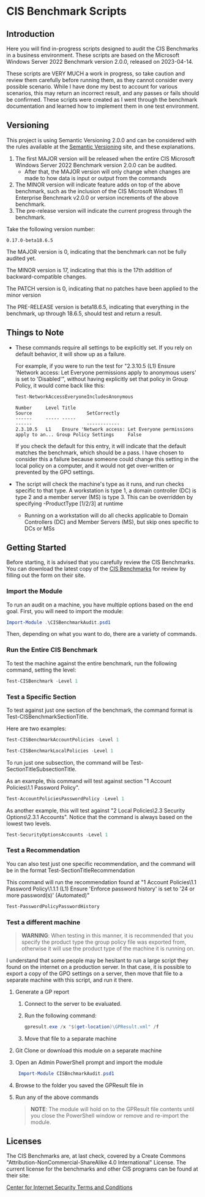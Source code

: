 # CIS Benchmark Scripts

## Introduction

Here you will find in-progress scripts designed to audit the CIS Benchmarks in a business environment. These scripts are based on the Microsoft Windows Server 2022 Benchmark version 2.0.0, released on 2023-04-14.

These scripts are VERY MUCH a work in progress, so take caution and review them carefully before running them, as they cannot consider every possible scenario. While I have done my best to account for various scenarios, this may return an incorrect result, and any passes or fails should be confirmed. These scripts were created as I went through the benchmark documentation and learned how to implement them in one test environment.

## Versioning

This project is using Semantic Versioning 2.0.0 and can be considered with the rules available at the [Semantic Versioning](https://semver.org/) site, and these explanations.

1. The first MAJOR version will be released when the entire CIS Microsoft Windows Server 2022 Benchmark version 2.0.0 can be audited.
   - After that, the MAJOR version will only change when changes are made to how data is input or output from the commands
2. The MINOR version will indicate feature adds on top of the above benchmark, such as the inclusion of the CIS Microsoft Windows 11 Enterprise Benchmark v2.0.0 or version increments of the above benchmark.
3. The pre-release version will indicate the current progress through the benchmark.

Take the following version number:

```text
0.17.0-beta18.6.5
```

The MAJOR version is 0, indicating that the benchmark can not be fully audited yet.

The MINOR version is 17, indicating that this is the 17th addition of backward-compatible changes.

The PATCH version is 0, indicating that no patches have been applied to the minor version

The PRE-RELEASE version is beta18.6.5, indicating that everything in the benchmark, up through 18.6.5, should test and return a result.

## Things to Note

- These commands require all settings to be explicitly set. If you rely on default behavior, it will show up as a failure.

   For example, if you were to run the test for "2.3.10.5 (L1) Ensure 'Network access: Let Everyone permissions apply to anonymous users' is set to 'Disabled'", without having explicitly set that policy in Group Policy, it would come back like this:

   ```PowerShell
   Test-NetworkAccessEveryoneIncludesAnonymous
   ```

   ```text
   Number     Level Title                                                           Source                    SetCorrectly
   ------     ----- -----                                                           ------                    ------------
   2.3.10.5   L1    Ensure 'Network access: Let Everyone permissions apply to an... Group Policy Settings     False       
   ```

   If you check the default for this entry, it will indicate that the default matches the benchmark, which should be a pass. I have chosen to consider this a failure because someone could change this setting in the local policy on a computer, and it would not get over-written or prevented by the GPO settings.

- The script will check the machine's type as it runs, and run checks specific to that type. A workstation is type 1, a domain controller (DC) is type 2 and a member server (MS) is type 3. This can be overridden by specifying -ProductType [1/2/3] at runtime
  - Running on a workstation will do all checks applicable to Domain Controllers (DC) and Member Servers (MS), but skip ones specific to DCs or MSs

## Getting Started

Before starting, it is advised that you carefully review the CIS Benchmarks. You can download the latest copy of the [CIS Benchmarks](https://learn.cisecurity.org/benchmarks) for review by filling out the form on their site.

### Import the Module

To run an audit on a machine, you have multiple options based on the end goal. First, you will need to import the module:

```PowerShell
Import-Module .\CISBenchmarkAudit.psd1
```

Then, depending on what you want to do, there are a variety of commands.

### Run the Entire CIS Benchmark

To test the machine against the entire benchmark, run the following command, setting the level:

```PowerShell
Test-CISBenchmark -Level 1
```

### Test a Specific Section

To test against just one section of the benchmark, the command format is Test-CISBenchmarkSectionTitle.

Here are two examples:

```PowerShell
Test-CISBenchmarkAccountPolicies -Level 1
```

```PowerShell
Test-CISBenchmarkLocalPolicies -Level 1
```

To run just one subsection, the command will be Test-SectionTitleSubsectionTitle.

As an example, this command will test against section "1 Account Policies\1.1 Password Policy".

```PowerShell
Test-AccountPoliciesPasswordPolicy -Level 1
```

As another example, this will test against "2 Local Policies\2.3 Security Options\2.3.1 Accounts". Notice that the command is always based on the lowest two levels.

```PowerShell
Test-SecurityOptionsAccounts -Level 1
```

### Test a Recommendation

You can also test just one specific recommendation, and the command will be in the format Test-SectionTitleRecommendation

This command will run the recommendation found at "1 Account Policies\1.1 Password Policy\1.1.1 (L1) Ensure 'Enforce password history' is set to '24 or more password(s)' (Automated)"

```PowerShell
Test-PasswordPolicyPasswordHistory
```

### Test a different machine

> **WARNING**: When testing in this manner, it is recommended that you specify the product type the group policy file was exported from, otherwise it will use the product type of the machine it is running on.

I understand that some people may be hesitant to run a large script they found on the internet on a production server. In that case, it is possible to export a copy of the GPO settings on a server, then move that file to a separate machine with this script, and run it there.

1. Generate a GP report
   1. Connect to the server to be evaluated.
   2. Run the following command:

      ```PowerShell
      gpresult.exe /x "$(get-location)\GPResult.xml" /f
      ```

   3. Move that file to a separate machine
2. Git Clone or download this module on a separate machine
3. Open an Admin PowerShell prompt and import the module

   ```PowerShell
    Import-Module CISBnchmarkAudit.psd1
   ```

4. Browse to the folder you saved the GPResult file in
5. Run any of the above commands

   > **NOTE**: The module will hold on to the GPResult file contents until you close the PowerShell window or remove and re-import the module.

## Licenses

The CIS Benchmarks are, at last check, covered by a Create Commons "Attribution-NonCommercial-ShareAlike 4.0 International" License. The current license for the benchmarks and other CIS programs can be found at their site:

[Center for Internet Security Terms and Conditions](https://www.cisecurity.org/terms-and-conditions-table-of-contents)
